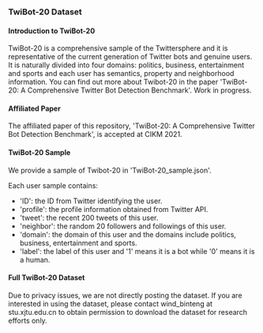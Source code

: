 ### TwiBot-20 Dataset

#### Introduction to TwiBot-20
TwiBot-20 is a comprehensive sample of the Twittersphere and it is representative of the current generation of Twitter bots and genuine users. It is naturally divided into four domains: politics, business, entertainment and sports and each user has semantics, property and neighborhood information. You can find out more about Twibot-20 in the paper 'TwiBot-20: A Comprehensive Twitter Bot Detection Benchmark'. Work in progress.

#### Affiliated Paper
The affiliated paper of this repository, 'TwiBot-20: A Comprehensive Twitter Bot Detection Benchmark', is accepted at CIKM 2021.

#### TwiBot-20 Sample
We provide a sample of Twibot-20 in 'TwiBot-20_sample.json'. 

Each user sample contains:
- 'ID': the ID from Twitter identifying the user.
- 'profile': the profile information obtained from Twitter API.
- 'tweet': the recent 200 tweets of this user.
- 'neighbor': the random 20 followers and followings of this user.
- 'domain': the domain of this user and the domains include politics, business, entertainment and sports.
- 'label': the label of this user and '1' means it is a bot while '0' means it is a human.

#### Full TwiBot-20 Dataset
Due to privacy issues, we are not directly posting the dataset. If you are interested in using the dataset, please contact wind_binteng at stu.xjtu.edu.cn to obtain permission to download the dataset for research efforts only. 

